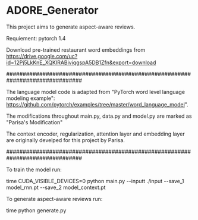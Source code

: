 # ADORE_Generator

This project aims to generate aspect-aware reviews. 

Requiement: pytorch 1.4

Download pre-trained restaurant word embeddings from https://drive.google.com/uc?id=12Pj5LkKnE_XQKIRABiviqgspA5DB1Zfn&export=download

###############################################################################

The language model code is adapted from "PyTorch word level language modeling example": https://github.com/pytorch/examples/tree/master/word_language_model".

The modifications throughout main.py, data.py and model.py are marked as "Parisa's Modification"

The context encoder, regularization, attention layer and embedding layer are originally develped for this project by Parisa. 

###############################################################################

To train the model run:

time CUDA_VISIBLE_DEVICES=0 python main.py --inputt ./input  --save_1 model_rnn.pt --save_2 model_context.pt

To generate aspect-aware reviews run:

time python generate.py
